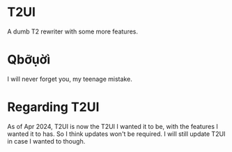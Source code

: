 # T2UI
A dumb T2 rewriter with some more features.

# Qbỡụờì
I will never forget you, my teenage mistake.

# Regarding T2UI
As of Apr 2024, T2UI is now the T2UI I wanted it to be, with the features I wanted it to has. So I think updates won't be required. I will still update T2UI in case I wanted to though.

